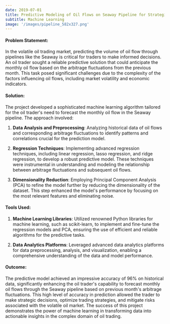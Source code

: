 ```yaml
---
date: 2019-07-01
title: Predictive Modeling of Oil Flows on Seaway Pipeline for Strategic Trading
subtitle: Machine Learning
image: '/images/pipeline_582x327.png'
---
```


#### Problem Statement:
In the volatile oil trading market, predicting the volume of oil flow through pipelines like the Seaway is critical for traders to make informed decisions. An oil trader sought a reliable predictive solution that could anticipate the monthly oil flow based on the arbitrage fluctuations from the previous month. This task posed significant challenges due to the complexity of the factors influencing oil flows, including market volatility and economic indicators.

#### Solution:
The project developed a sophisticated machine learning algorithm tailored for the oil trader's need to forecast the monthly oil flow in the Seaway pipeline. The approach involved:

1. **Data Analysis and Preprocessing**: Analyzing historical data of oil flows and corresponding arbitrage fluctuations to identify patterns and correlations crucial for the prediction model.

2. **Regression Techniques**: Implementing advanced regression techniques, including linear regression, lasso regression, and ridge regression, to develop a robust predictive model. These techniques were instrumental in understanding and modeling the relationship between arbitrage fluctuations and subsequent oil flows.

3. **Dimensionality Reduction**: Employing Principal Component Analysis (PCA) to refine the model further by reducing the dimensionality of the dataset. This step enhanced the model's performance by focusing on the most relevant features and eliminating noise.

#### Tools Used:
1. **Machine Learning Libraries**: Utilized renowned Python libraries for machine learning, such as scikit-learn, to implement and fine-tune the regression models and PCA, ensuring the use of efficient and reliable algorithms for the predictive tasks.

2. **Data Analytics Platforms**: Leveraged advanced data analytics platforms for data preprocessing, analysis, and visualization, enabling a comprehensive understanding of the data and model performance.

#### Outcome:
The predictive model achieved an impressive accuracy of 96% on historical data, significantly enhancing the oil trader's capability to forecast monthly oil flows through the Seaway pipeline based on previous month's arbitrage fluctuations. This high level of accuracy in prediction allowed the trader to make strategic decisions, optimize trading strategies, and mitigate risks associated with the volatile oil market. The success of this project demonstrates the power of machine learning in transforming data into actionable insights in the complex domain of oil trading.